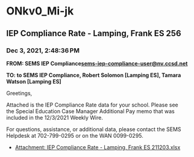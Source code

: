 # ONkv0_Mi-jk
## IEP Compliance Rate - Lamping, Frank ES 256
### Dec 3, 2021, 2:48:36 PM
**FROM: SEMS IEP Compliance<sems-iep-compliance-user@nv.ccsd.net>**

**TO: to SEMS IEP Compliance, Robert Solomon [Lamping ES], Tamara Watson [Lamping ES]**


Greetings,  


 

Attached is the IEP Compliance Rate data for your school. Please see the Special Education Case Manager Additional Pay memo that was included in the 12/3/2021 Weekly Wire. 


 

For questions, assistance, or additional data, please contact the SEMS Helpdesk at 702-799-0295 or on the WAN 0099-0295.  





* [Attachment: IEP Compliance Rate - Lamping, Frank ES 211203.xlsx](ONkv0_Mi-jk-attachment-1.xlsx)
